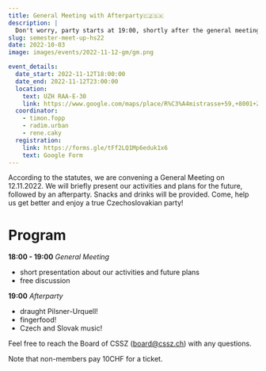 ```yaml
---
title: General Meeting with Afterparty🇨🇿🇸🇰
description: |
  Don't worry, party starts at 19:00, shortly after the general meeting! ;)
slug: semester-meet-up-hs22
date: 2022-10-03
image: images/events/2022-11-12-gm/gm.png

event_details:
  date_start: 2022-11-12T18:00:00
  date_end: 2022-11-12T23:00:00
  location:
    text: UZH RAA-E-30
    link: https://www.google.com/maps/place/R%C3%A4mistrasse+59,+8001+Z%C3%BCrich/@47.3721109,8.549581,19z/data=!3m1!4b1!4m5!3m4!1s0x479aa0ae934941d3:0x3324d67e2e8d5700!8m2!3d47.3721109!4d8.5501282
  coordinator: 
    - timon.fopp
    - radim.urban
    - rene.caky
  registration:
    link: https://forms.gle/tFf2LQ1Mp6eduk1x6
    text: Google Form
---
```


According to the statutes, we are convening a General Meeting on 12.11.2022. We will briefly present our activities and plans for the future, followed by an afterparty. Snacks and drinks will be provided. Come, help us get better and enjoy a true Czechoslovakian party!
# Program

**18:00 - 19:00** *General Meeting*
- short presentation about our activities and future plans
- free discussion

**19:00** *Afterparty*
- draught Pilsner-Urquell!
- fingerfood!
- Czech and Slovak music!

Feel free to reach the Board of CSSZ ([board@cssz.ch](mailto:board@cssz.ch)) with any questions.

Note that non-members pay 10CHF for a ticket.
